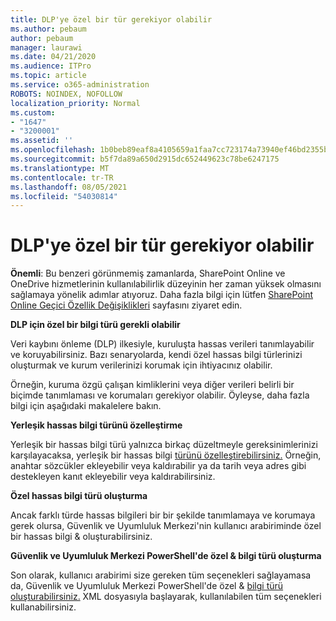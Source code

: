 ```yaml
---
title: DLP'ye özel bir tür gerekiyor olabilir
ms.author: pebaum
author: pebaum
manager: laurawi
ms.date: 04/21/2020
ms.audience: ITPro
ms.topic: article
ms.service: o365-administration
ROBOTS: NOINDEX, NOFOLLOW
localization_priority: Normal
ms.custom:
- "1647"
- "3200001"
ms.assetid: ''
ms.openlocfilehash: 1b0beb89eaf8a4105659a1faa7cc723174a73940ef46bd2355bdddfee7b94adb
ms.sourcegitcommit: b5f7da89a650d2915dc652449623c78be6247175
ms.translationtype: MT
ms.contentlocale: tr-TR
ms.lasthandoff: 08/05/2021
ms.locfileid: "54030814"
---
```

# <a name="dlp-might-need-a-custom-type"></a>DLP'ye özel bir tür gerekiyor olabilir

**Önemli**: Bu benzeri görünmemiş zamanlarda, SharePoint Online ve OneDrive hizmetlerinin kullanılabilirlik düzeyinin her zaman yüksek olmasını sağlamaya yönelik adımlar atıyoruz. Daha fazla bilgi için lütfen [SharePoint Online Geçici Özellik Değişiklikleri](https://aka.ms/ODSPAdjustments) sayfasını ziyaret edin.

**DLP için özel bir bilgi türü gerekli olabilir**

Veri kaybını önleme (DLP) ilkesiyle, kuruluşta hassas verileri tanımlayabilir ve koruyabilirsiniz. Bazı senaryolarda, kendi özel hassas  bilgi türlerinizi oluşturmak ve kurum verilerinizi korumak için ihtiyacınız olabilir.

Örneğin, kuruma özgü çalışan kimliklerini veya diğer verileri belirli bir biçimde tanımlaması ve korumaları gerekiyor olabilir. Öyleyse, daha fazla bilgi için aşağıdaki makalelere bakın.
  
 **Yerleşik hassas bilgi türünü özelleştirme**
  
Yerleşik bir hassas bilgi türü yalnızca birkaç düzeltmeyle gereksinimlerinizi karşılayacaksa, yerleşik bir hassas bilgi [türünü özelleştirebilirsiniz.](https://docs.microsoft.com/microsoft-365/compliance/customize-a-built-in-sensitive-information-type) Örneğin, anahtar sözcükler ekleyebilir veya kaldırabilir ya da tarih veya adres gibi destekleyen kanıt ekleyebilir veya kaldırabilirsiniz.
  
 **Özel hassas bilgi türü oluşturma**
  
Ancak farklı türde hassas bilgileri bir bir şekilde tanımlamaya [](https://docs.microsoft.com/microsoft-365/compliance/create-a-custom-sensitive-information-type) ve korumaya gerek olursa, Güvenlik ve Uyumluluk Merkezi'nin kullanıcı arabiriminde özel bir hassas bilgi & oluşturabilirsiniz.
  
**Güvenlik ve Uyumluluk Merkezi PowerShell'de özel & bilgi türü oluşturma**

Son olarak, kullanıcı arabirimi size gereken tüm seçenekleri sağlayamasa da, Güvenlik ve Uyumluluk Merkezi PowerShell'de özel & [bilgi türü oluşturabilirsiniz.](https://docs.microsoft.com/microsoft-365/compliance/create-a-custom-sensitive-information-type-in-scc-powershell) XML dosyasıyla başlayarak, kullanılabilen tüm seçenekleri kullanabilirsiniz.
